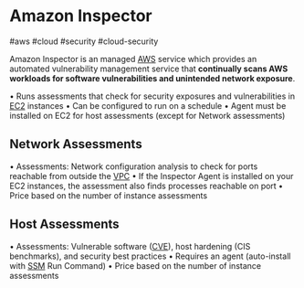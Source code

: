 # Amazon Inspector
#aws #cloud #security #cloud-security 
  

Amazon Inspector is an managed [AWS](Cloud%20Computing/AWS/AWS.md) service which provides an automated vulnerability management service that **continually scans AWS workloads for software vulnerabilities and unintended network exposure**.

• Runs assessments that check for security exposures and vulnerabilities in [EC2](Cloud%20Computing/AWS/Compute/EC2.md) instances
• Can be configured to run on a schedule
• Agent must be installed on EC2 for host assessments (except for Network assessments)

## Network Assessments
• Assessments: Network configuration analysis to check for ports reachable from outside the [VPC](Cloud%20Computing/AWS/Networking/VPC.md)
• If the Inspector Agent is installed on your EC2 instances, the assessment also finds processes reachable on port
• Price based on the number of instance assessments

## Host Assessments
• Assessments: Vulnerable software ([CVE](CVE)), host hardening (CIS benchmarks), and security best practices
• Requires an agent (auto-install with [SSM](SSM) Run Command)
• Price based on the number of instance assessments